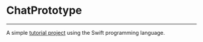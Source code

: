# ChatPrototype
---
A simple [tutorial project](https://developer.apple.com/tutorials/develop-in-swift/hello-swiftui) using the Swift programming language.
